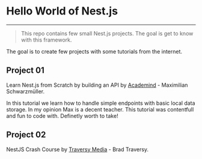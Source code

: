 # Hello World of Nest.js

---

> This repo contains few small Nest.js projects. The goal is get to know with this framework.

The goal is to create few projects with some tutorials from the internet.

## Project 01

Learn Nest.js from Scratch by building an API by [Academind](https://youtu.be/F_oOtaxb0L8) - Maximilian Schwarzmüller.

In this tutorial we learn how to handle simple endpoints with basic local data storage.
In my opinion Max is a decent teacher. This tutorial was contentfull and fun to code with. Definetly worth to take!

## Project 02

NestJS Crash Course by [Traversy Media](https://youtu.be/wqhNoDE6pb4) - Brad Traversy.
